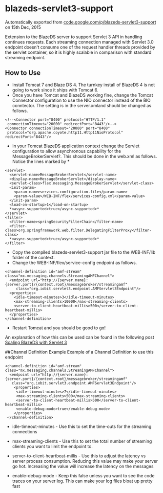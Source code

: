 # blazeds-servlet3-support
Automatically exported from [code.google.com/p/blazeds-servlet3-support](http://code.google.com/p/blazeds-servlet3-support) on 15th Dec, 2015

Extension to the BlazeDS server to support Servlet 3 API in handling continues requests. Each streaming connection managed with Servlet 3.0 endpoint doesn't consume one of the request handler threads provided by the servlet container, so it is highly scalable in comparison with standard streaming endpoint.

## How to Use
* Install Tomcat 7 and Blaze DS 4. The turnkey install of BlazeDS 4 is not going to work since it ships with Tomcat 6.
* Once you have Tomcat and BlazeDS working fine, change the Tomcat Connector configuration to use the NIO connector instead of the BIO conntector. The setting is in the server.xmland should be changed as follows.
```
<!--<Connector port="8400" protocol="HTTP/1.1"
 connectionTimeout="20000" redirectPort="8443"/>-->
<Connector connectionTimeout="20000" port="8400" 
 protocol="org.apache.coyote.http11.Http11NioProtocol" redirectPort="8443"/>
```
* In your Tomcat BlazeDS application context change the Servlet configuration to allow asynchronous capability for the MessageBrokerServlet?. This should be done in the web.xml as follows. Notice the lines marked by *
```
<servlet>
  <servlet-name>MessageBrokerServlet</servlet-name>
  <display-name>MessageBrokerServlet</display-name>
  <servlet-class>flex.messaging.MessageBrokerServlet</servlet-class>
  <init-param>
    <param-name>services.configuration.file</param-name>
    <param-value>/WEB-INF/flex/services-config.xml</param-value>
  </init-param>
  <load-on-startup>1</load-on-startup>
  *<async-supported>true</async-supported>*
</servlet>
<filter>
  <filter-name>springSecurityFilterChain</filter-name>
  <filter-class>org.springframework.web.filter.DelegatingFilterProxy</filter-class>
  *<async-supported>true</async-supported>*
</filter>
```
* Copy the compiled blazeds-servlet3-support jar file to the WEB-INF/lib folder of the context.
* Change the WEB-INF/flex/service-config endpoint as follows.
```
<channel-definition id="amf-stream" class="mx.messaging.channels.StreamingAMFChannel">
  <endpoint url="http://{server.name}:{server.port}/{context.root}/messagebroker/streamingamf" 
     class="org.iobit.servlet3.endpoint.AMFServlet3Endpoint"/>
  <properties>
    <idle-timeout-minutes>3</idle-timeout-minutes>
    <max-streaming-clients>10000</max-streaming-clients>
    <server-to-client-heartbeat-millis>500</server-to-client-heartbeat-millis>
  </properties>
</channel-definition>
```
* Restart Tomcat and you should be good to go!

An explanation of how this can be used can be found in the following post [Scaling BlazeDS with Servlet 3](http://blog.hiraash.org/2012/04/13/scaling-blazeds-with-servlet-3-concurrency/)

##Channel Definition Example
Example of a Channel Definition to use this endpoint
```
<channel-definition id="amf-stream" class="mx.messaging.channels.StreamingAMFChannel">
  <endpoint url="http://{server.name}:{server.port}/{context.root}/messagebroker/streamingamf" 
   class="org.iobit.servlet3.endpoint.AMFServlet3Endpoint"/>
    <properties>
     <idle-timeout-minutes>7</idle-timeout-minutes>
     <max-streaming-clients>500</max-streaming-clients>        
     <server-to-client-heartbeat-millis>500</server-to-client-heartbeat-millis>
     <enable-debug-mode>true</enable-debug-mode>
    </properties>
 </channel-definition>
 ```
* idle-timeout-minutes - Use this to set the time-outs for the streaming connections

* max-streaming-clients - Use this to set the total number of streaming clients you want to limit the endpoint to.

* server-to-client-heartbeat-millis - Use this to adjust the latency vs server process consumption. Reducing this value may make your server go hot. Increasing the value will increase the latency on the messages

* enable-debug-mode - Keep this false unless you want to see the code traces on your server log. This can make your log files bloat up pretty fast

